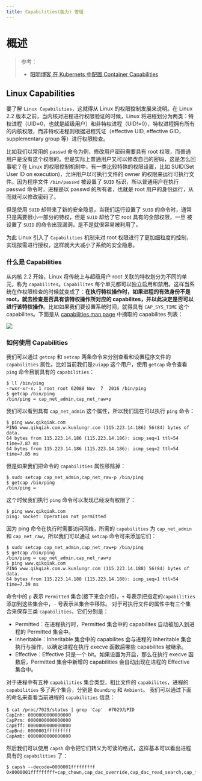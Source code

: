 ```yaml
---
title: Capabilities(能力) 管理
---
```


# 概述

> 参考：
>
> - [阳明博客,在 Kubernets 中配置 Container Capabilities](https://www.qikqiak.com/post/capabilities-on-k8s/)

## Linux Capabilities

要了解 `Linux Capabilities`，这就得从 Linux 的权限控制发展来说明。在 Linux 2.2 版本之前，当内核对进程进行权限验证的时候，Linux 将进程划分为两类：特权进程（UID=0，也就是超级用户）和非特权进程（UID!=0），特权进程拥有所有的内核权限，而非特权进程则根据进程凭证（effective UID, effective GID，supplementary group 等）进行权限检查。

比如我们以常用的 `passwd` 命令为例，修改用户密码需要具有 root 权限，而普通用户是没有这个权限的。但是实际上普通用户又可以修改自己的密码，这是怎么回事呢？在 Linux 的权限控制机制中，有一类比较特殊的权限设置，比如 SUID(Set User ID on execution)，允许用户以可执行文件的 owner 的权限来运行可执行文件。因为程序文件 `/bin/passwd` 被设置了 `SUID` 标识，所以普通用户在执行 passwd 命令时，进程是以 passwd 的所有者，也就是 root 用户的身份运行，从而就可以修改密码了。

但是使用 `SUID` 却带来了新的安全隐患，当我们运行设置了 `SUID` 的命令时，通常只是需要很小一部分的特权，但是 `SUID` 却给了它 root 具有的全部权限，一旦 被设置了 `SUID` 的命令出现漏洞，是不是就很容易被利用了。

为此 Linux 引入了 `Capabilities` 机制来对 root 权限进行了更加细粒度的控制，实现按需进行授权，这样就大大减小了系统的安全隐患。

### 什么是 Capabilities

从内核 2.2 开始，Linux 将传统上与超级用户 root 关联的特权划分为不同的单元，称为 `capabilites`。`Capabilites` 每个单元都可以独立启用和禁用。这样当系统在作权限检查的时候就变成了：**在执行特权操作时，如果进程的有效身份不是 root，就去检查是否具有该特权操作所对应的 capabilites，并以此决定是否可以进行该特权操作**。比如如果我们要设置系统时间，就得具有 `CAP_SYS_TIME` 这个 capabilites。下面是从 [capabilities man page](http://man7.org/linux/man-pages/man7/capabilities.7.html) 中摘取的 capabilites 列表：

![](https://notes-learning.oss-cn-beijing.aliyuncs.com/gx1378/1621522377595-cda9ebb1-7b5a-403e-9777-31d26468fd1c.png)

### 如何使用 Capabilities

我们可以通过 `getcap` 和 `setcap` 两条命令来分别查看和设置程序文件的 `capabilities` 属性。比如当前我们是`zuiapp` 这个用户，使用 `getcap` 命令查看 `ping` 命令目前具有的 `capabilities`：

    $ ll /bin/ping
    -rwxr-xr-x. 1 root root 62088 Nov  7  2016 /bin/ping
    $ getcap /bin/ping
    /bin/ping = cap_net_admin,cap_net_raw+p

我们可以看到具有 `cap_net_admin` 这个属性，所以我们现在可以执行 `ping` 命令：

    $ ping www.qikqiak.com
    PING www.qikqiak.com.w.kunlungr.com (115.223.14.186) 56(84) bytes of data.
    64 bytes from 115.223.14.186 (115.223.14.186): icmp_seq=1 ttl=54 time=7.87 ms
    64 bytes from 115.223.14.186 (115.223.14.186): icmp_seq=2 ttl=54 time=7.85 ms

但是如果我们把命令的 `capabilities` 属性移除掉：

    $ sudo setcap cap_net_admin,cap_net_raw-p /bin/ping
    $ getcap /bin/ping
    /bin/ping =

这个时候我们执行 `ping` 命令可以发现已经没有权限了：

    $ ping www.qikqiak.com
    ping: socket: Operation not permitted

因为 ping 命令在执行时需要访问网络，所需的 `capabilities` 为 `cap_net_admin` 和 `cap_net_raw`，所以我们可以通过 `setcap` 命令可来添加它们：

    $ sudo setcap cap_net_admin,cap_net_raw+p /bin/ping
    $ getcap /bin/ping
    /bin/ping = cap_net_admin,cap_net_raw+p
    $ ping www.qikqiak.com
    PING www.qikqiak.com.w.kunlungr.com (115.223.14.188) 56(84) bytes of data.
    64 bytes from 115.223.14.188 (115.223.14.188): icmp_seq=1 ttl=54 time=7.39 ms

命令中的 `p` 表示 `Permitted` 集合(接下来会介绍)，`+` 号表示把指定的`capabilities` 添加到这些集合中，`-` 号表示从集合中移除。
对于可执行文件的属性中有三个集合来保存三类 `capabilities`，它们分别是：

- Permitted：在进程执行时，Permitted 集合中的 capabilites 自动被加入到进程的 Permitted 集合中。
- Inheritable：Inheritable 集合中的 capabilites 会与进程的 Inheritable 集合执行与操作，以确定进程在执行 execve 函数后哪些 capabilites 被继承。
- Effective：Effective 只是一个 bit。如果设置为开启，那么在执行 execve 函数后，Permitted 集合中新增的 capabilities 会自动出现在进程的 Effective 集合中。

对于进程中有五种 `capabilities` 集合类型，相比文件的 `capabilites`，进程的 `capabilities` 多了两个集合，分别是 `Bounding` 和 `Ambient`。
我们可以通过下面的命名来查看当前进程的 `capabilities` 信息：

    $ cat /proc/7029/status | grep 'Cap'  #7029为PID
    CapInh: 0000000000000000
    CapPrm: 0000000000000000
    CapEff: 0000000000000000
    CapBnd: 0000001fffffffff
    CapAmb: 0000000000000000

然后我们可以使用 `capsh` 命令把它们转义为可读的格式，这样基本可以看出进程具有的 `capabilities` 了：

    $ capsh --decode=0000001fffffffff
    0x0000001fffffffff=cap_chown,cap_dac_override,cap_dac_read_search,cap_fowner,cap_fsetid,cap_kill,cap_setgid,cap_setuid,cap_setpcap,cap_linux_immutable,cap_net_bind_service,ca
